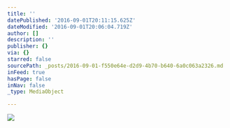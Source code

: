 ```yaml
---
title: ''
datePublished: '2016-09-01T20:11:15.625Z'
dateModified: '2016-09-01T20:06:04.719Z'
author: []
description: ''
publisher: {}
via: {}
starred: false
sourcePath: _posts/2016-09-01-f550e64e-d2d9-4b70-b640-6a0c063a2326.md
inFeed: true
hasPage: false
inNav: false
_type: MediaObject

---
```

![](https://the-grid-user-content.s3-us-west-2.amazonaws.com/a302798e-9bdb-47bc-9e24-c153229d3778.jpg)